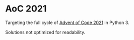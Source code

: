 # AoC 2021

Targeting the full cycle of [Advent of Code 2021](https://adventofcode.com/2021) in Python 3.

Solutions not optimized for readability.
